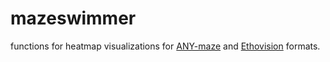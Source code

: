 # mazeswimmer
functions for heatmap visualizations for <a href = "https://www.anymaze.co.uk/index.htm">ANY-maze</a> and <a href = "https://www.noldus.com/ethovision-xt?gclid=CjwKCAjw8df2BRA3EiwAvfZWaEUUB2XuWLB0lj46jpyLye7E0R4dmMyVFq5x7_p1giBCKf-l8o7_0BoC8tIQAvD_BwE">Ethovision</a> formats.
